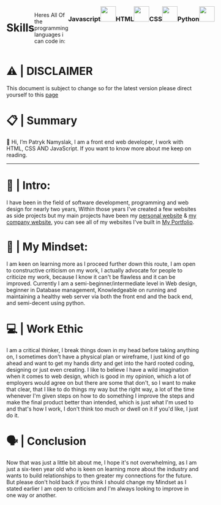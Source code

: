 <head>
<link rel="stylesheet" href="https://patryknamyslak.pl/assets/github/css/style.css">
</head>

<div id="skills" style="display:flex;">
  
# Skills

<p>Heres All Of the programming languages i can code in:</p>

### Javascript
<img src="https://cdn.jsdelivr.net/gh/devicons/devicon@latest/icons/javascript/javascript-original.svg" style="width:40px; height:40px;">

### HTML
<img src="https://cdn.jsdelivr.net/gh/devicons/devicon@latest/icons/html5/html5-original.svg" style="width:40px; height:40px;">

### CSS
<img src="https://cdn.jsdelivr.net/gh/devicons/devicon@latest/icons/css3/css3-original.svg" style="width:40px; height:40px;">

### Python
<img src="https://cdn.jsdelivr.net/gh/devicons/devicon@latest/icons/python/python-original.svg" style="width:40px; height:40px;">

</div>

# ⚠️ | DISCLAIMER

<p>This document is subject to change so for the latest version please direct yourself to this  <a href="Https://patryknamyslak.pl/about/">page</a>
</p>

# 📋 | Summary

<p>👋 Hi, I’m Patryk Namyslak, I am a front end web developer, I work with HTML, CSS AND JavaScript. If you want to know more about me keep on reading.</p>

---

# 🌱 | Intro:

<p>I have been in the field of software development, programming and web design for nearly two years, Within those years I've created a few websites as side projects but my main projects have been my <a href="https://patryknamyslak.pl">personal website</a> & <a href="https://aver.digital">my company website</a>, you can see all of my websites I've built in <a href="https://patryknamyslak.pl/portfolio">My Portfolio</a>.</p>

# 🧠 | My Mindset:

<p>I am keen on learning more as I proceed further down this route, I am open to constructive criticism on my work, I actually advocate for people to criticize my work, because I know it can't be flawless and it can be improved. Currently I am a semi-beginner/intermediate level in Web design, beginner in Database management, Knowledgeable on running and maintaining a healthy web server via both the front end and the back end, and semi-decent using python.</p>

# 💻 | Work Ethic

<p>I am a critical thinker, I break things down in my head before taking anything on, I sometimes don't have a physical plan or wireframe, I just kind of go ahead and want to get my hands dirty and get into the hard rooted coding, designing or just even creating. I like to believe I have a wild imagination when it comes to web design, which is good in my opinion, which a lot of employers would agree on but there are some that don't, so I want to make that clear, that I like to do things my way but the right way, a lot of the time whenever I'm given steps on how to do something I improve the steps and make the final product better than intended, which is just what I'm used to and that's how I work, I don't think too much or dwell on it if you'd like, I just do it.</p>


# 🗣️ | Conclusion
<p>Now that was just a little bit about me, I hope it's not overwhelming, as I am just a six-teen year old who is keen on learning more about the industry and wants to build relationships to then greater my connections for the future. But please don't hold back if you think I should change my Mindset as I stated earlier I am open to criticism and I'm always looking to improve in one way or another.</p>
